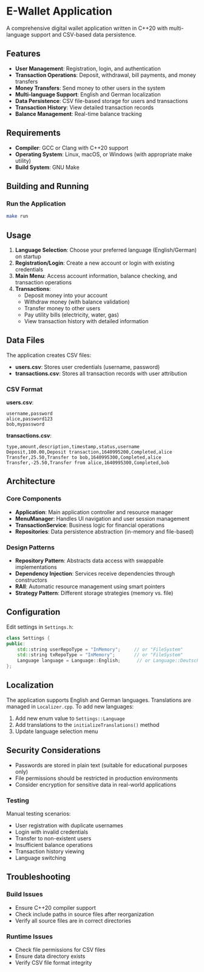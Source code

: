 # E-Wallet Application

A comprehensive digital wallet application written in C++20 with multi-language support and CSV-based data persistence.

## Features

- **User Management**: Registration, login, and authentication
- **Transaction Operations**: Deposit, withdrawal, bill payments, and money transfers
- **Money Transfers**: Send money to other users in the system
- **Multi-language Support**: English and German localization
- **Data Persistence**: CSV file-based storage for users and transactions
- **Transaction History**: View detailed transaction records
- **Balance Management**: Real-time balance tracking



## Requirements

- **Compiler**: GCC or Clang with C++20 support
- **Operating System**: Linux, macOS, or Windows (with appropriate make utility)
- **Build System**: GNU Make

## Building and Running


### Run the Application
```bash
make run
```

## Usage

1. **Language Selection**: Choose your preferred language (English/German) on startup
2. **Registration/Login**: Create a new account or login with existing credentials
3. **Main Menu**: Access account information, balance checking, and transaction operations
4. **Transactions**: 
   - Deposit money into your account
   - Withdraw money (with balance validation)
   - Transfer money to other users
   - Pay utility bills (electricity, water, gas)
   - View transaction history with detailed information

## Data Files

The application creates CSV files:

- **users.csv**: Stores user credentials (username, password)
- **transactions.csv**: Stores all transaction records with user attribution

### CSV Format

**users.csv**:
```
username,password
alice,password123
bob,mypassword
```

**transactions.csv**:
```
type,amount,description,timestamp,status,username
Deposit,100.00,Deposit transaction,1640995200,Completed,alice
Transfer,25.50,Transfer to bob,1640995300,Completed,alice
Transfer,-25.50,Transfer from alice,1640995300,Completed,bob
```

## Architecture

### Core Components

- **Application**: Main application controller and resource manager
- **MenuManager**: Handles UI navigation and user session management
- **TransactionService**: Business logic for financial operations
- **Repositories**: Data persistence abstraction (in-memory and file-based)

### Design Patterns

- **Repository Pattern**: Abstracts data access with swappable implementations
- **Dependency Injection**: Services receive dependencies through constructors
- **RAII**: Automatic resource management using smart pointers
- **Strategy Pattern**: Different storage strategies (memory vs. file)

## Configuration

Edit settings in `Settings.h`:

```cpp
class Settings {
public:
    std::string userRepoType = "InMemory";     // or "FileSystem"
    std::string txRepoType = "InMemory";       // or "FileSystem"
    Language language = Language::English;      // or Language::Deutsch
};
```

## Localization

The application supports English and German languages. Translations are managed in `Localizer.cpp`. To add new languages:

1. Add new enum value to `Settings::Language`
2. Add translations to the `initializeTranslations()` method
3. Update language selection menu

## Security Considerations

- Passwords are stored in plain text (suitable for educational purposes only)
- File permissions should be restricted in production environments
- Consider encryption for sensitive data in real-world applications


### Testing

Manual testing scenarios:
- User registration with duplicate usernames
- Login with invalid credentials
- Transfer to non-existent users
- Insufficient balance operations
- Transaction history viewing
- Language switching

## Troubleshooting

### Build Issues
- Ensure C++20 compiler support
- Check include paths in source files after reorganization
- Verify all source files are in correct directories

### Runtime Issues
- Check file permissions for CSV files
- Ensure data directory exists
- Verify CSV file format integrity

